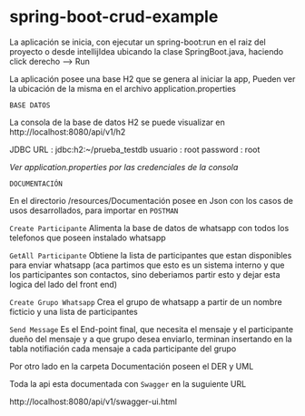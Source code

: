 # spring-boot-crud-example

La aplicación se inicia, con ejecutar un spring-boot:run en el raiz del proyecto
o desde intellijIdea ubicando la clase SpringBoot.java, haciendo click derecho --> Run 

La aplicación posee una base H2 que se genera al iniciar la app,
Pueden ver la ubicación de la misma en el archivo application.properties

`BASE DATOS`

La consola de la base de datos H2 se puede visualizar en
http://localhost:8080/api/v1/h2 

JDBC URL : jdbc:h2:~/prueba_testdb
usuario : root
password : root 

*Ver application.properties por las credenciales de la consola*

`DOCUMENTACIÓN` 

En el directorio /resources/Documentación posee en Json con los casos de usos 
desarrollados, para importar en `POSTMAN`

`Create Participante`
Alimenta la base de datos de whatsapp con todos los telefonos
que poseen instalado whatsapp

`GetAll Participante` 
Obtiene la lista de participantes que estan disponibles para enviar whatsapp
(aca partimos que esto es un sistema interno y que los participantes son contactos,
sino deberiamos partir esto y dejar esta logica del lado del front end)

`Create Grupo Whatsapp` 
Crea el grupo de whatsapp a partir de un nombre ficticio y una lista de participantes


`Send Message`
Es el End-point final, que necesita el mensaje y el participante dueño del mensaje
y a que grupo desea enviarlo, terminan insertando en la tabla notifiación cada mensaje a cada
participante del grupo


Por otro lado en la carpeta Documentación poseen el DER y UML 

Toda la api esta documentada con `Swagger` en la suguiente URL 

http://localhost:8080/api/v1/swagger-ui.html


















